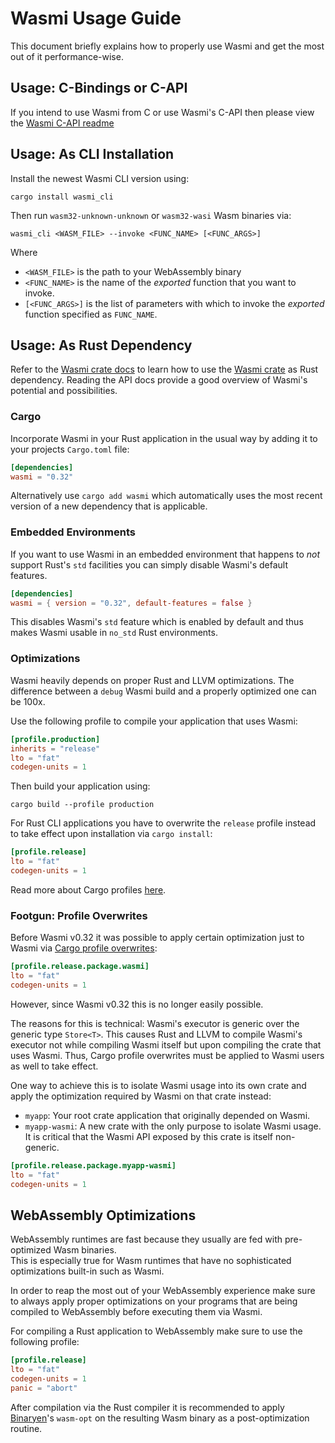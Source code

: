 # Wasmi Usage Guide

This document briefly explains how to properly use Wasmi and get the most out of it performance-wise.

## Usage: C-Bindings or C-API

If you intend to use Wasmi from C or use Wasmi's C-API then
please view the [Wasmi C-API readme](../crates/c_api/README.md)

## Usage: As CLI Installation

Install the newest Wasmi CLI version using:

```
cargo install wasmi_cli
```

Then run `wasm32-unknown-unknown` or `wasm32-wasi` Wasm binaries via:

```console
wasmi_cli <WASM_FILE> --invoke <FUNC_NAME> [<FUNC_ARGS>]
```

Where

- `<WASM_FILE>` is the path to your WebAssembly binary
- `<FUNC_NAME>` is the name of the _exported_ function that you want to invoke.
- `[<FUNC_ARGS>]` is the list of parameters with which to invoke the _exported_ function specified as `FUNC_NAME`.

## Usage: As Rust Dependency

Refer to the [Wasmi crate docs](https://docs.rs/wasmi) to learn how to use the [Wasmi crate](https://crates.io/crates/wasmi) as Rust dependency. Reading the API docs provide a good overview of Wasmi's potential and possibilities.

### Cargo

Incorporate Wasmi in your Rust application in the usual way by adding it to your projects `Cargo.toml` file:

```toml
[dependencies]
wasmi = "0.32"
```

Alternatively use `cargo add wasmi` which automatically uses the most recent version of a new dependency that is applicable.

### Embedded Environments

If you want to use Wasmi in an embedded environment that happens to _not_ support Rust's `std` facilities you can simply disable Wasmi's default features.

```toml
[dependencies]
wasmi = { version = "0.32", default-features = false }
```

This disables Wasmi's `std` feature which is enabled by default and thus makes Wasmi usable in `no_std` Rust environments.

### Optimizations

Wasmi heavily depends on proper Rust and LLVM optimizations. The difference between a `debug` Wasmi build and a properly optimized one can be 100x.

Use the following profile to compile your application that uses Wasmi:

```toml
[profile.production]
inherits = "release"
lto = "fat"
codegen-units = 1
```

Then build your application using:

```shell
cargo build --profile production
```

For Rust CLI applications you have to overwrite the `release` profile instead to take effect upon installation via `cargo install`:

```toml
[profile.release]
lto = "fat"
codegen-units = 1
```

Read more about Cargo profiles [here](https://doc.rust-lang.org/cargo/reference/profiles.html).

### Footgun: Profile Overwrites

Before Wasmi v0.32 it was possible to apply certain optimization just to Wasmi via [Cargo profile overwrites](https://doc.rust-lang.org/cargo/reference/profiles.html#overrides):

```toml
[profile.release.package.wasmi]
lto = "fat"
codegen-units = 1
```

However, since Wasmi v0.32 this is no longer easily possible.

The reasons for this is technical: Wasmi's executor is generic over the generic type `Store<T>`. This causes Rust and LLVM to compile Wasmi's executor not while compiling Wasmi itself but upon compiling the crate that uses Wasmi. Thus, Cargo profile overwrites must be applied to Wasmi users as well to take effect.

One way to achieve this is to isolate Wasmi usage into its own crate and apply the optimization required by Wasmi on that crate instead:

- `myapp`: Your root crate application that originally depended on Wasmi.
- `myapp-wasmi`: A new crate with the only purpose to isolate Wasmi usage. It is critical that the Wasmi API exposed by this crate is itself non-generic.

```toml
[profile.release.package.myapp-wasmi]
lto = "fat"
codegen-units = 1
```

## WebAssembly Optimizations

WebAssembly runtimes are fast because they usually are fed with pre-optimized Wasm binaries.  
This is especially true for Wasm runtimes that have no sophisticated optimizations built-in such as Wasmi.

In order to reap the most out of your WebAssembly experience make sure to always apply proper optimizations on your programs that are being compiled to WebAssembly before executing them via Wasmi.

For compiling a Rust application to WebAssembly make sure to use the following profile:

```toml
[profile.release]
lto = "fat"
codegen-units = 1
panic = "abort"
```

After compilation via the Rust compiler it is recommended to apply [Binaryen]'s `wasm-opt` on the resulting Wasm binary as a post-optimization routine.

[Binaryen]: https://github.com/WebAssembly/binaryen
